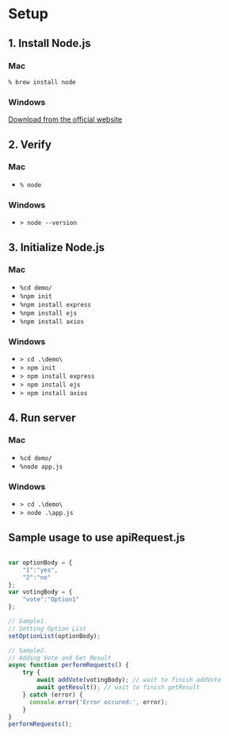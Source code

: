 # Setup

## 1. Install Node.js

### Mac

`% brew install node`

### Windows

[Download from the official website](https://nodejs.org/en)

## 2. Verify

### Mac

- `% node`

### Windows

- `> node --version`

## 3. Initialize Node.js

### Mac

- `%cd demo/`
- `%npm init`
- `%npm install express`
- `%npm install ejs`
- `%npm install axios`

### Windows

- `> cd .\demo\`
- `> npm init`
- `> npm install express`
- `> npm install ejs`
- `> npm install axios`

## 4. Run server

### Mac

- `%cd demo/`
- `%node app.js`

### Windows

- `> cd .\demo\`
- `> node .\app.js`

## Sample usage to use apiRequest.js

```JavaScript

var optionBody = {
    "1":"yes",
    "2":"no"
};
var votingBody = {
    "vote":"Option1"
};

// Sample1.
// Setting Option List
setOptionList(optionBody);

// Sample2.
// Adding Vote and Get Result
async function performRequests() {
    try {
        await addVote(votingBody); // wait to finish addVote
        await getResult(); // wait to finish getResult
    } catch (error) {
      console.error('Error occured:', error);
    }
}
performRequests();

```
